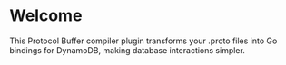 # Welcome

This Protocol Buffer compiler plugin transforms your .proto files into Go bindings for DynamoDB, making database interactions simpler.
